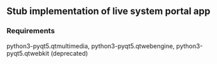 ## Stub implementation of live system portal app

### Requirements
python3-pyqt5.qtmultimedia, python3-pyqt5.qtwebengine, python3-pyqt5.qtwebkit (deprecated)
